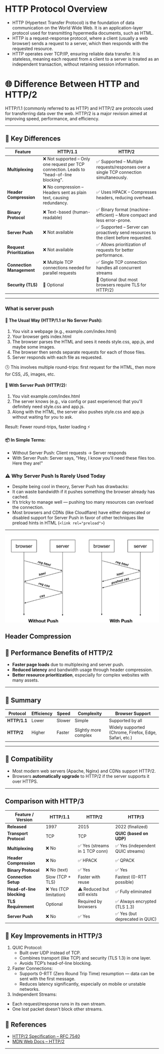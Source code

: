 # HTTP Protocol Overview
* HTTP (Hypertext Transfer Protocol) is the foundation of data communication on the World Wide Web. It is an application-layer protocol used for transmitting hypermedia documents, such as HTML.
* HTTP is a request-response protocol, where a client (usually a web browser) sends a request to a server, which then responds with the requested resource.
* HTTP operates over TCP/IP, ensuring reliable data transfer. It is stateless, meaning each request from a client to a server is treated as an independent transaction, without retaining session information.



# 🌐 Difference Between HTTP and HTTP/2

HTTP/1.1 (commonly referred to as HTTP) and HTTP/2 are protocols used for transferring data over the web. HTTP/2 is a major revision aimed at improving speed, performance, and efficiency.

---

## 🔑 Key Differences

| Feature                    | HTTP/1.1                                                                                 | HTTP/2                                                                                 |
| -------------------------- | ---------------------------------------------------------------------------------------- | -------------------------------------------------------------------------------------- |
| **Multiplexing**           | ❌ Not supported – Only one request per TCP connection. Leads to "head-of-line blocking". | ✅ Supported – Multiple requests/responses over a single TCP connection simultaneously. |
| **Header Compression**     | ❌ No compression – Headers sent as plain text, causing redundancy.                       | ✅ Uses HPACK – Compresses headers, reducing overhead.                                  |
| **Binary Protocol**        | ❌ Text-based (human-readable)                                                            | ✅ Binary format (machine-efficient) – More compact and less error-prone.               |
| **Server Push**            | ❌ Not available                                                                          | ✅ Supported – Server can proactively send resources to the client before requested.    |
| **Request Prioritization** | ❌ Not available                                                                          | ✅ Allows prioritization of requests for better performance.                            |
| **Connection Management**  | ❌ Multiple TCP connections needed for parallel requests                                  | ✅ Single TCP connection handles all concurrent streams                                 |
| **Security (TLS)**         | 🔸 Optional                                                                               | 🔸 Optional (but most browsers require TLS for HTTP/2)                                  |

---

### What is server push
#### 🧠 The Usual Way (HTTP/1.1 or No Server Push):
  1. You visit a webpage (e.g., example.com/index.html)
  2. Your browser gets index.html
  3. The browser parses the HTML and sees it needs style.css, app.js, and maybe some images.
  4. The browser then sends separate requests for each of those files.
  5. Server responds with each file as requested. <br>

🕓 This involves multiple round-trips: first request for the HTML, then more for CSS, JS, images, etc. 


#### 🚀 With Server Push (HTTP/2): 
  1. You visit example.com/index.html
  2. The server knows (e.g., via config or past experience) that you'll definitely need style.css and app.js.
  3. Along with the HTML, the server also pushes style.css and app.js without waiting for you to ask.

Result: Fewer round-trips, faster loading ⚡

#### 📦 In Simple Terms:
* Without Server Push: Client requests → Server responds
* With Server Push: Server says, "Hey, I know you'll need these files too. Here they are!"


### ⚠️ Why Server Push Is Rarely Used Today
* Despite being cool in theory, Server Push has drawbacks:
* It can waste bandwidth if it pushes something the browser already has cached.
* It’s tricky to manage well — pushing too many resources can overload the connection.
* Most browsers and CDNs (like Cloudflare) have either deprecated or disabled support for Server Push in favor of other techniques like preload hints in HTML (`<link rel="preload">`)

---
![alt text](image-1.png)

## Header Compression

## 🚀 Performance Benefits of HTTP/2

- **Faster page loads** due to multiplexing and server push.
- **Reduced latency** and bandwidth usage through header compression.
- **Better resource prioritization**, especially for complex websites with many assets.

---

## 🏁 Summary

| Protocol     | Efficiency | Speed  | Complexity            | Browser Support                                        |
| ------------ | ---------- | ------ | --------------------- | ------------------------------------------------------ |
| **HTTP/1.1** | Lower      | Slower | Simple                | Supported by all                                       |
| **HTTP/2**   | Higher     | Faster | Slightly more complex | Widely supported (Chrome, Firefox, Edge, Safari, etc.) |

---

## 🔧 Compatibility

- Most modern web servers (Apache, Nginx) and CDNs support HTTP/2.
- Browsers **automatically upgrade** to HTTP/2 if the server supports it over HTTPS.

---

## Comparison with HTTP/3
| Feature / Version         | HTTP/1.1               | HTTP/2                        | HTTP/3                           |
| ------------------------- | ---------------------- | ----------------------------- | -------------------------------- |
| **Released**              | 1997                   | 2015                          | 2022 (finalized)                 |
| **Transport Protocol**    | TCP                    | TCP                           | **QUIC (based on UDP)**          |
| **Multiplexing**          | ❌ No                   | ✅ Yes (streams in 1 TCP conn) | ✅ Yes (independent QUIC streams) |
| **Header Compression**    | ❌ No                   | ✅ HPACK                       | ✅ QPACK                          |
| **Binary Protocol**       | ❌ No (text)            | ✅ Yes                         | ✅ Yes                            |
| **Connection Setup**      | Slow (TCP + TLS)       | Faster with reuse             | Fastest (0-RTT possible)         |
| **Head-of-line blocking** | ❌ Yes (TCP limitation) | ⚠️ Reduced but still exists    | ✅ Fully eliminated               |
| **TLS Requirement**       | Optional               | Required by browsers          | ✅ Always encrypted (TLS 1.3)     |
| **Server Push**           | ❌ No                   | ✅ Yes                         | ✅ Yes (but deprecated in QUIC)   |


## 🚀 Key Improvements in HTTP/3
1. QUIC Protocol:
   * Built over UDP instead of TCP.
   * Combines transport (like TCP) and security (TLS 1.3) in one layer.
   * Avoids TCP’s head-of-line blocking.
2. Faster Connections:
   * Supports 0-RTT (Zero Round Trip Time) resumption — data can be sent with the first message.
   * Reduces latency significantly, especially on mobile or unstable networks.
3. Independent Streams:
  * Each request/response runs in its own stream.
  * One lost packet doesn't block other streams.
  
## 📘 References

- [HTTP/2 Specification – RFC 7540](https://datatracker.ietf.org/doc/html/rfc7540)
- [MDN Web Docs – HTTP/2](https://developer.mozilla.org/en-US/docs/Web/HTTP/Overview)

---
